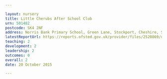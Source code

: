 ```yaml
---

layout: nursery
title: Little Cherubs After School Club
urn: 501482
postcode: SK4 2NF
address: Norris Bank Primary School, Green Lane, Stockport, Cheshire, SK4 2NF
latestReportUrl: https://reports.ofsted.gov.uk/provider/files/2520869/urn/501482.pdf
teaching: 2
development: 2
leadership: 2
outcomes: 0
overall: 2
date: 20 October 2015

---
```

